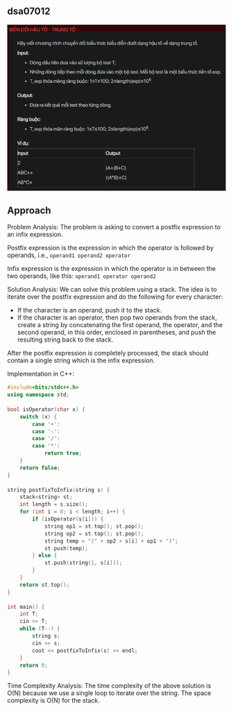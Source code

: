 ## dsa07012
![alt text](image.png)
## Approach
Problem Analysis:
The problem is asking to convert a postfix expression to an infix expression.

Postfix expression is the expression in which the operator is followed by operands, i.e., `operand1 operand2 operator`

Infix expression is the expression in which the operator is in between the two operands, like this: `operand1 operator operand2`

Solution Analysis:
We can solve this problem using a stack. The idea is to iterate over the postfix expression and do the following for every character:

- If the character is an operand, push it to the stack.
- If the character is an operator, then pop two operands from the stack, create a string by concatenating the first operand, the operator, and the second operand, in this order, enclosed in parentheses, and push the resulting string back to the stack.

After the postfix expression is completely processed, the stack should contain a single string which is the infix expression.

Implementation in C++:

```cpp
#include<bits/stdc++.h>
using namespace std;

bool isOperator(char x) {
    switch (x) {
        case '+':
        case '-':
        case '/':
        case '*':
            return true;
    }
    return false;
}

string postfixToInfix(string s) {
    stack<string> st;
    int length = s.size();
    for (int i = 0; i < length; i++) {
        if (isOperator(s[i])) {
            string op1 = st.top(); st.pop();
            string op2 = st.top(); st.pop();
            string temp = "(" + op2 + s[i] + op1 + ")";
            st.push(temp);
        } else {
            st.push(string(1, s[i]));
        }
    }
    return st.top();
}

int main() {
    int T;
    cin >> T;
    while (T--) {
        string s;
        cin >> s;
        cout << postfixToInfix(s) << endl;
    }
    return 0;
}
```

Time Complexity Analysis:
The time complexity of the above solution is O(N) because we use a single loop to iterate over the string. The space complexity is O(N) for the stack.